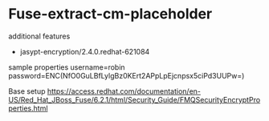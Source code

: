 # Fuse-extract-cm-placeholder


additional features
- jasypt-encryption/2.4.0.redhat-621084


sample properties
username=robin
password=ENC(NfO0GuLBfLylgBz0KErt2APpLpEjcnpsx5ciPd3UUPw=)

Base setup
https://access.redhat.com/documentation/en-US/Red_Hat_JBoss_Fuse/6.2.1/html/Security_Guide/FMQSecurityEncryptProperties.html


